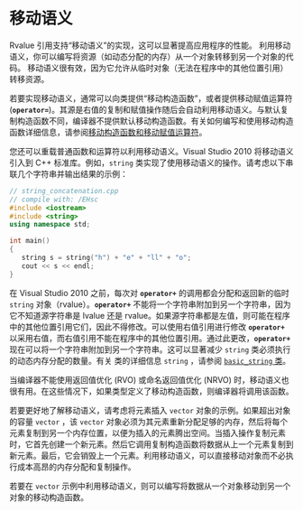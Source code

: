 # 移动语义

Rvalue 引用支持“移动语义”的实现，这可以显著提高应用程序的性能。 利用移动语义，你可以编写将资源（如动态分配的内存）从一个对象转移到另一个对象的代码。 移动语义很有效，因为它允许从临时对象（无法在程序中的其他位置引用）转移资源。

若要实现移动语义，通常可以向类提供“移动构造函数”，或者提供移动赋值运算符 (**`operator=`**)。其源是右值的复制和赋值操作随后会自动利用移动语义。与默认复制构造函数不同，编译器不提供默认移动构造函数。有关如何编写和使用移动构造函数详细信息，请参阅[移动构造函数和移动赋值运算符](https://learn.microsoft.com/zh-cn/cpp/cpp/move-constructors-and-move-assignment-operators-cpp?view=msvc-170)。

您还可以重载普通函数和运算符以利用移动语义。Visual Studio 2010 将移动语义引入到 C++ 标准库。例如，`string` 类实现了使用移动语义的操作。请考虑以下串联几个字符串并输出结果的示例：

```cpp
// string_concatenation.cpp
// compile with: /EHsc
#include <iostream>
#include <string>
using namespace std;

int main()
{
   string s = string("h") + "e" + "ll" + "o";
   cout << s << endl;
}
```

在 Visual Studio 2010 之前，每次对 **`operator+`** 的调用都会分配和返回新的临时 `string` 对象（rvalue）。**`operator+`** 不能将一个字符串附加到另一个字符串，因为它不知道源字符串是 lvalue 还是 rvalue。如果源字符串都是左值，则可能在程序中的其他位置引用它们，因此不得修改。可以使用右值引用进行修改 **`operator+`** 以采用右值，而右值引用不能在程序中的其他位置引用。通过此更改，**`operator+`** 现在可以将一个字符串附加到另一个字符串。这可以显著减少 `string` 类必须执行的动态内存分配的数量。有关 类的详细信息 `string` ，请参阅 [`basic_string` 类](https://learn.microsoft.com/zh-cn/cpp/standard-library/basic-string-class?view=msvc-170)。

当编译器不能使用返回值优化 (RVO) 或命名返回值优化 (NRVO) 时，移动语义也很有用。在这些情况下，如果类型定义了移动构造函数，则编译器将调用该函数。

若要更好地了解移动语义，请考虑将元素插入 `vector` 对象的示例。如果超出对象的容量 `vector` ，该 `vector` 对象必须为其元素重新分配足够的内存，然后将每个元素复制到另一个内存位置，以便为插入的元素腾出空间。当插入操作复制元素时，它首先创建一个新元素。然后它调用复制构造函数将数据从上一个元素复制到新元素。最后，它会销毁上一个元素。利用移动语义，可以直接移动对象而不必执行成本高昂的内存分配和复制操作。

若要在 `vector` 示例中利用移动语义，则可以编写将数据从一个对象移动到另一个对象的移动构造函数。
